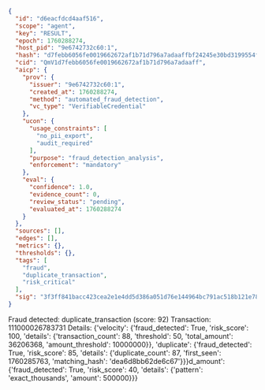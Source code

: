 ```json
{
  "id": "d6eacfdcd4aaf516",
  "scope": "agent",
  "key": "RESULT",
  "epoch": 1760288274,
  "host_pid": "9e6742732c60:1",
  "hash": "d7febb6056fe0019662672af1b71d796a7adaaffbf24245e30bd3199554f152d",
  "cid": "QmV1d7febb6056fe0019662672af1b71d796a7adaaff",
  "aicp": {
    "prov": {
      "issuer": "9e6742732c60:1",
      "created_at": 1760288274,
      "method": "automated_fraud_detection",
      "vc_type": "VerifiableCredential"
    },
    "ucon": {
      "usage_constraints": [
        "no_pii_export",
        "audit_required"
      ],
      "purpose": "fraud_detection_analysis",
      "enforcement": "mandatory"
    },
    "eval": {
      "confidence": 1.0,
      "evidence_count": 0,
      "review_status": "pending",
      "evaluated_at": 1760288274
    }
  },
  "sources": [],
  "edges": [],
  "metrics": {},
  "thresholds": {},
  "tags": [
    "fraud",
    "duplicate_transaction",
    "risk_critical"
  ],
  "sig": "3f3ff841bacc423cea2e1e4dd5d386a051d76e144964bc791ac518b121e78919"
}
```

Fraud detected: duplicate_transaction (score: 92)
Transaction: 111000026783731
Details: {'velocity': {'fraud_detected': True, 'risk_score': 100, 'details': {'transaction_count': 88, 'threshold': 50, 'total_amount': 36206368, 'amount_threshold': 10000000}}, 'duplicate': {'fraud_detected': True, 'risk_score': 85, 'details': {'duplicate_count': 87, 'first_seen': 1760285763, 'matching_hash': 'dea6d8bb62de6c67'}}}d_amount': {'fraud_detected': True, 'risk_score': 40, 'details': {'pattern': 'exact_thousands', 'amount': 500000}}}